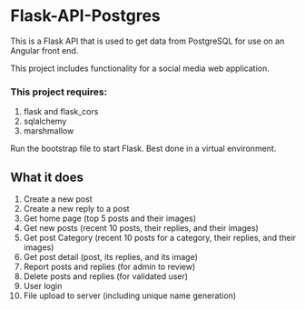 # Flask-API-Postgres

This is a Flask API that is used to get data from PostgreSQL for use on an Angular front end.

This project includes functionality for a social media web application.

### This project requires:
1. flask and flask_cors
2. sqlalchemy
3. marshmallow

Run the bootstrap file to start Flask. Best done in a virtual environment.

## What it does

1. Create a new post
2. Create a new reply to a post
3. Get home page (top 5 posts and their images)
4. Get new posts (recent 10 posts, their replies, and their images)
5. Get post Category (recent 10 posts for a category, their replies, and their images)
6. Get post detail (post, its replies, and its image)
7. Report posts and replies (for admin to review)
8. Delete posts and replies (for validated user)
9. User login
10. File upload to server (including unique name generation)
